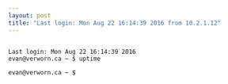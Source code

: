 ```yaml
---
layout: post
title: "Last login: Mon Aug 22 16:14:39 2016 from 10.2.1.12"
---
```


<code>
Last login: Mon Aug 22 16:14:39 2016
evan@verworn.ca ~ $ uptime
<span uptime></span>
evan@verworn.ca ~ $ <span class="blinking-cursor">|</span>
</code>


<style>
code {
  white-space: pre-wrap;
}

.blinking-cursor {
  font-weight: 100;
  color: #2E3D48;
  -webkit-animation: 1s blink step-end infinite;
  -moz-animation: 1s blink step-end infinite;
  -ms-animation: 1s blink step-end infinite;
  -o-animation: 1s blink step-end infinite;
  animation: 1s blink step-end infinite;
}

@keyframes "blink" {
  from, to {
    color: transparent;
  }
  50% {
    color: black;
  }
}

@-moz-keyframes blink {
  from, to {
    color: transparent;
  }
  50% {
    color: black;
  }
}

@-webkit-keyframes "blink" {
  from, to {
    color: transparent;
  }
  50% {
    color: black;
  }
}

@-ms-keyframes "blink" {
  from, to {
    color: transparent;
  }
  50% {
    color: black;
  }
}

@-o-keyframes "blink" {
  from, to {
    color: transparent;
  }
  50% {
    color: black;
  }
}
</style>

<script src="https://cdnjs.cloudflare.com/ajax/libs/moment.js/2.14.1/moment.min.js"></script>
<script>
  var cmd = document.querySelector('[uptime]');
  var now = moment()
  var then = moment(1471896879000)
  var result = " ";
  
  result += now.format('HH:MM:SS') +
  	" up " + now.diff(then, 'days') + " days, " +
    (now.diff(then, "hours") % 24) + ":" +
    (now.diff(then, "minutes") % 60) + 
    ", u users, load average: 0.04 0.12 0.09"
  
  cmd.innerHTML = result;
</script>
